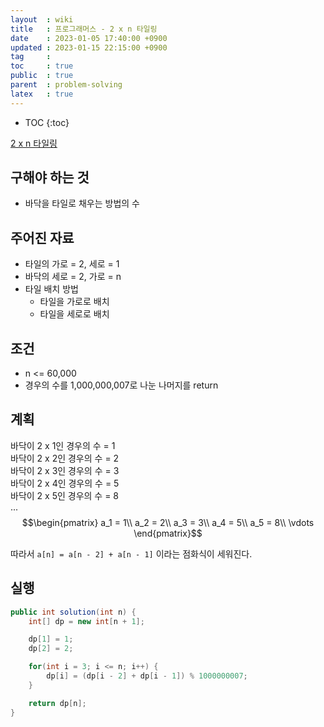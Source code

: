```yaml
---
layout  : wiki
title   : 프로그래머스 - 2 x n 타일링
date    : 2023-01-05 17:40:00 +0900
updated : 2023-01-15 22:15:00 +0900
tag     : 
toc     : true
public  : true
parent  : problem-solving
latex   : true
---
```


* TOC
{:toc}

[2 x n 타일링](https://school.programmers.co.kr/learn/courses/30/lessons/12900)

## 구해야 하는 것
- 바닥을 타일로 채우는 방법의 수

## 주어진 자료
- 타일의 가로 = 2, 세로 = 1
- 바닥의 세로 = 2, 가로 = n
- 타일 배치 방법
  - 타일을 가로로 배치
  - 타일을 세로로 배치

## 조건
- n <= 60,000
- 경우의 수를 1,000,000,007로 나눈 나머지를 return

## 계획
바닥이 2 x 1인 경우의 수 = 1  
바닥이 2 x 2인 경우의 수 = 2  
바닥이 2 x 3인 경우의 수 = 3  
바닥이 2 x 4인 경우의 수 = 5  
바닥이 2 x 5인 경우의 수 = 8  
...  
$$\begin{pmatrix}
 a_1 = 1\\
 a_2 = 2\\
 a_3 = 3\\
 a_4 = 5\\
 a_5 = 8\\
 \vdots
 \end{pmatrix}$$

따라서 `a[n] = a[n - 2] + a[n - 1]` 이라는 점화식이 세워진다.

## 실행
```java
public int solution(int n) {
    int[] dp = new int[n + 1];

    dp[1] = 1;
    dp[2] = 2;

    for(int i = 3; i <= n; i++) {
        dp[i] = (dp[i - 2] + dp[i - 1]) % 1000000007;
    }

    return dp[n];
}
```
